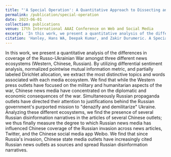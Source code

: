 ```yaml
---
title: "'A Special Operation': A Quantitative Approach to Dissecting and Comparing Different Media Ecoystems' Coverage of the Russo-Ukrainian War"
permalink: /publication/special-operation
date: 2023-06-01
collection: publications
venue: 17th International AAAI Conference on Web and Social Media
excerpt: 'In this work, we present a quantitative analysis of the differences in coverage of the Russo-Ukrainian War amongst three different news ecosystems (Western, Chinese, Russian).'
citation: 'Hanley, Hans WA, Deepak Kumar, and Zakir Durumeric. A Special Operation: A Quantitative Approach to Dissecting and Comparing Different Media Ecoystems\\' Coverage of the Russo-Ukrainian War." Proceedings of the International AAAI Conference on Web and Social Media. Vol. 17. 2023.'
---
```

In this work, we present a quantitative analysis of the differences in coverage of the Russo-Ukrainian War amongst three different news ecosystems (Western, Chinese, Russian). By utilizing differential sentiment analysis, normalized pointwise mutual information metric, and partially labeled Dirichlet allocation, we extract the most distinctive topics and words associated with each media ecosystem. We find that while the Western press outlets have focused on the military and humanitarian aspects of the war, Chinese news media have concentrated on the diplomatic and economic consequences of the war. Simultaneously Russian propaganda outlets have directed their attention to justifications behind the Russian government's purported mission to "denazify and demilitarize" Ukraine. Analyzing these different ecosystems, we find the presence of several Russian disinformation narratives in the articles of several Chinese outlets;  we thus finally measure the degree to which Russian news media has influenced Chinese coverage of the Russian invasion across news articles, Twitter, and the Chinese social media app Weibo. We find that since Russia's invasion, Chinese state media outlets have increasingly cited Russian news outlets as sources and spread Russian disinformation narratives.
